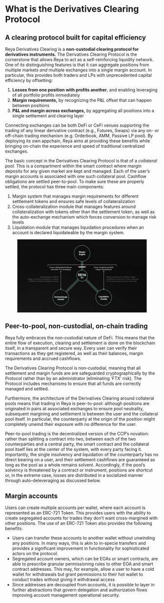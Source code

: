# What is the Derivatives Clearing Protocol

## A clearing protocol built for capital efficiency

Reya Derivatives Clearing is a **non-custodial clearing protocol for derivatives instruments.** The Derivatives Clearing Protocol is the cornerstone that allows Reya to act as a self-reinforcing liquidity network. One of its distinguishing features is that it can aggregate positions from multiple markets _and_ multiple exchanges into a single margin account. In particular, this provides both traders and LPs with unprecedented capital efficiency by offsetting:

1. **Losses from one position with profits another**, and enabling leveraging of all portfolio profits immediately
2. **Margin requirements,** by recognizing the P\&L offset that can happen between positions
3. **P\&L and margin **_**across**_** exchanges,** by aggregating all positions into a single settlement and clearing layer

Connecting exchanges can be both DeFi or CeFi venues supporting the trading of any linear derivative contract (e.g., Futures, Swaps) via any on- or off-chain trading mechanism (e.g. Orderbook, AMM, Passive LP pool). By deploying its own appchain, Reya aims at providing these benefits while bringing on-chain the experience and speed of traditional centralized exchanges.

The basic concept in the Derivatives Clearing Protocol is that of a _collateral pool._ This is a compartment within the smart contract where margin deposits for any given market are kept and managed. Each of the user’s margin accounts is associated with one such collateral pool. Cashflow obligations are settled peer-to-pool. To make sure these are properly settled, the protocol has three main components:

1. Margin system that manages margin requirements for different settlement tokens and ensures safe levels of collateralization
2. Cross-collateralization module that manages features around collateralization with tokens other than the settlement token, as well as the auto-exchange mechanism which forces conversion to manage risk levels
3. Liquidation module that manages liquidation procedures when an account is declared liquidateable by the margin system.

<figure><img src="../.gitbook/assets/image (8).png" alt=""><figcaption></figcaption></figure>

## Peer-to-pool, non-custodial, on-chain trading

Reya fully embraces the non-custodial nature of DeFi. This means that the entire flow of execution, clearing and settlement is done on the blockchain itself, in a transparent and secure way. Every user can verify their transactions as they get registered, as well as their balances, margin requirements and accrued cashflows.

The Derivatives Clearing Protocol is non-custodial, meaning that all settlement and margin funds are are safeguarded cryptographically by the Protocol rather than by an administrator (eliminating ‘FTX’ risk). The Protocol includes mechanisms to ensure that all funds are correctly managed and settled.

Furthermore, the architecture of the Derivatives Clearing around collateral pools means that trading in Reya is peer-to-pool: although positions are originated in pairs at associated exchanges to ensure pool neutrality, subsequent margining and settlement is between the user and the collateral pool itself. In particular, the counterparty at the origin of the position might completely unwind their exposure with no difference for the user.

Peer-to-pool trading is the decentralized version of the CCP’s novation: rather than splitting a contract into two, between each of the two counterparties and a central party, the smart contract and the collateral pool itself lies at the center of the system, with every party facing it. Importantly, the single insolvency and liquidation of the counterparty has no direct bearing on a user, and their settlement cashflows are guaranteed as long as the pool as a whole remains solvent. Accordingly, if the pool’s solvency is threatened by a contract or instrument, positions are shortcut or, in the extreme case, losses are distributed in a socialized manner through auto-deleveraging as discussed below.

## Margin accounts

Users can create multiple accounts per wallet, where each account is represented as an ERC-721 Token. This provides users with the ability to create segregated accounts for trades they don’t want cross-margined with other positions. The use of an ERC-721 Token also provides the following benefits:

* Users can transfer these accounts to another wallet without unwinding any positions. In many ways, this is akin to in-specie transfers and provides a significant improvement in functionality for sophisticated actors on the protocol.
* Segregated account owners, which can be EOAs or smart contracts, are able to prescribe granular permissioning rules to other EOA and smart contract addresses. This may, for example, allow a user to have a cold wallet for withdrawals but grant permissions to their hot wallet to conduct trades without giving it withdrawal access
* Since addresses are decoupled from accounts, it is possible to layer in further abstractions that govern delegation and authorization flows improving account management operational security.
